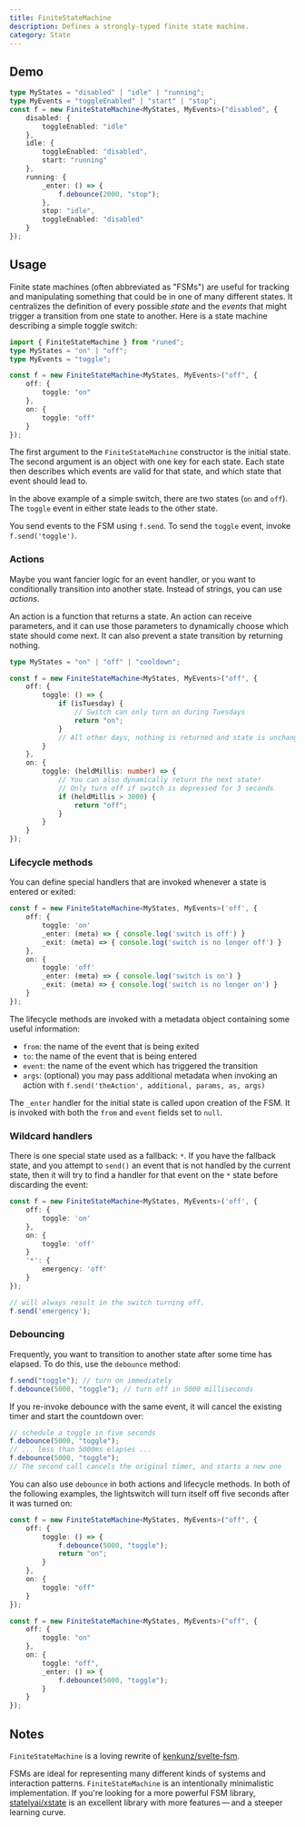 ```yaml
---
title: FiniteStateMachine
description: Defines a strongly-typed finite state machine.
category: State
---
```


<script>
	import Demo from '$lib/components/demos/finite-state-machine.svelte';
</script>

## Demo

<Demo />

```ts
type MyStates = "disabled" | "idle" | "running";
type MyEvents = "toggleEnabled" | "start" | "stop";
const f = new FiniteStateMachine<MyStates, MyEvents>("disabled", {
	disabled: {
		toggleEnabled: "idle"
	},
	idle: {
		toggleEnabled: "disabled",
		start: "running"
	},
	running: {
		_enter: () => {
			f.debounce(2000, "stop");
		},
		stop: "idle",
		toggleEnabled: "disabled"
	}
});
```

## Usage

Finite state machines (often abbreviated as "FSMs") are useful for tracking and manipulating
something that could be in one of many different states. It centralizes the definition of every
possible _state_ and the _events_ that might trigger a transition from one state to another. Here is
a state machine describing a simple toggle switch:

```ts
import { FiniteStateMachine } from "runed";
type MyStates = "on" | "off";
type MyEvents = "toggle";

const f = new FiniteStateMachine<MyStates, MyEvents>("off", {
	off: {
		toggle: "on"
	},
	on: {
		toggle: "off"
	}
});
```

The first argument to the `FiniteStateMachine` constructor is the initial state. The second argument
is an object with one key for each state. Each state then describes which events are valid for that
state, and which state that event should lead to.

In the above example of a simple switch, there are two states (`on` and `off`). The `toggle` event
in either state leads to the other state.

You send events to the FSM using `f.send`. To send the `toggle` event, invoke `f.send('toggle')`.

### Actions

Maybe you want fancier logic for an event handler, or you want to conditionally transition into
another state. Instead of strings, you can use _actions_.

An action is a function that returns a state. An action can receive parameters, and it can use those
parameters to dynamically choose which state should come next. It can also prevent a state
transition by returning nothing.

```ts
type MyStates = "on" | "off" | "cooldown";

const f = new FiniteStateMachine<MyStates, MyEvents>("off", {
	off: {
		toggle: () => {
			if (isTuesday) {
				// Switch can only turn on during Tuesdays
				return "on";
			}
			// All other days, nothing is returned and state is unchanged.
		}
	},
	on: {
		toggle: (heldMillis: number) => {
			// You can also dynamically return the next state!
			// Only turn off if switch is depressed for 3 seconds
			if (heldMillis > 3000) {
				return "off";
			}
		}
	}
});
```

### Lifecycle methods

You can define special handlers that are invoked whenever a state is entered or exited:

```ts
const f = new FiniteStateMachine<MyStates, MyEvents>('off', {
	off: {
		toggle: 'on'
		_enter: (meta) => { console.log('switch is off') }
		_exit: (meta) => { console.log('switch is no longer off') }
	},
	on: {
		toggle: 'off'
		_enter: (meta) => { console.log('switch is on') }
		_exit: (meta) => { console.log('switch is no longer on') }
	}
});
```

The lifecycle methods are invoked with a metadata object containing some useful information:

- `from`: the name of the event that is being exited
- `to`: the name of the event that is being entered
- `event`: the name of the event which has triggered the transition
- `args`: (optional) you may pass additional metadata when invoking an action with
  `f.send('theAction', additional, params, as, args)`

The `_enter` handler for the initial state is called upon creation of the FSM. It is invoked with
both the `from` and `event` fields set to `null`.

### Wildcard handlers

There is one special state used as a fallback: `*`. If you have the fallback state, and you attempt
to `send()` an event that is not handled by the current state, then it will try to find a handler
for that event on the `*` state before discarding the event:

```ts
const f = new FiniteStateMachine<MyStates, MyEvents>('off', {
	off: {
		toggle: 'on'
	},
	on: {
		toggle: 'off'
	}
	'*': {
		emergency: 'off'
	}
});

// will always result in the switch turning off.
f.send('emergency');
```

### Debouncing

Frequently, you want to transition to another state after some time has elapsed. To do this, use the
`debounce` method:

```ts
f.send("toggle"); // turn on immediately
f.debounce(5000, "toggle"); // turn off in 5000 milliseconds
```

If you re-invoke debounce with the same event, it will cancel the existing timer and start the
countdown over:

```ts
// schedule a toggle in five seconds
f.debounce(5000, "toggle");
// ... less than 5000ms elapses ...
f.debounce(5000, "toggle");
// The second call cancels the original timer, and starts a new one
```

You can also use `debounce` in both actions and lifecycle methods. In both of the following
examples, the lightswitch will turn itself off five seconds after it was turned on:

```ts
const f = new FiniteStateMachine<MyStates, MyEvents>("off", {
	off: {
		toggle: () => {
			f.debounce(5000, "toggle");
			return "on";
		}
	},
	on: {
		toggle: "off"
	}
});
```

```ts
const f = new FiniteStateMachine<MyStates, MyEvents>("off", {
	off: {
		toggle: "on"
	},
	on: {
		toggle: "off",
		_enter: () => {
			f.debounce(5000, "toggle");
		}
	}
});
```

## Notes

`FiniteStateMachine` is a loving rewrite of
[kenkunz/svelte-fsm](https://github.com/kenkunz/svelte-fsm).

FSMs are ideal for representing many different kinds of systems and interaction patterns.
`FiniteStateMachine` is an intentionally minimalistic implementation. If you're looking for a more
powerful FSM library, [statelyai/xstate](https://github.com/statelyai/xstate) is an excellent
library with more features&thinsp;—&thinsp;and a steeper learning curve.
